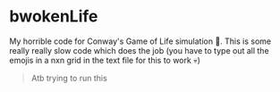 # bwokenLife
My horrible code for Conway's Game of Life simulation 🫠. This is some really really slow code which does the job (you have to type out all the emojis in a nxn grid in the text file for this to work 💀)

> Atb trying to run this
